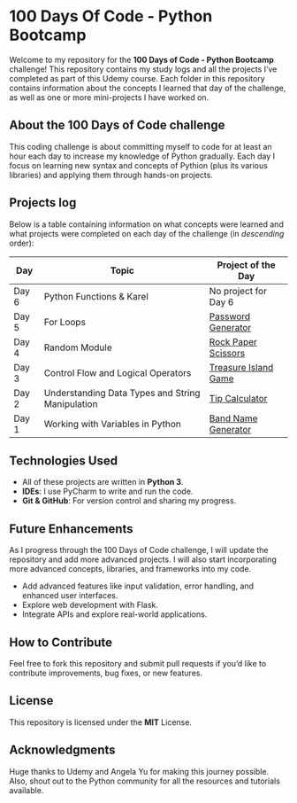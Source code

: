 # 100 Days Of Code - Python Bootcamp 

Welcome to my repository for the **100 Days of Code - Python Bootcamp** challenge! This repository contains my study logs and all the projects I’ve completed as part of this Udemy course. Each folder in this repository contains information about the concepts I learned that day of the challenge, as well as one or more mini-projects I have worked on.

## About the 100 Days of Code challenge
   This coding challenge is about committing myself to code for at least an hour each day to increase my knowledge of Python gradually. Each day I focus on learning new syntax and concepts of Pythion (plus its various libraries) and applying them through hands-on projects.

## Projects log
Below is a table containing information on what concepts were learned and what projects were completed on each day of the challenge (in _descending_ order):

| Day   | Topic                                            | Project of the Day                                                                                      |
|-------|--------------------------------------------------|---------------------------------------------------------------------------------------------------------|
| Day 6 | Python Functions & Karel                         | No project for Day 6                                                                                    |
| Day 5 | For Loops                                        | [Password Generator](Day05/password_generator.py)                                                       |
| Day 4 | Random Module                                    | [Rock Paper Scissors](Day04/rock_paper_scissors.py)                                                     |
| Day 3 | Control Flow and Logical Operators               | [Treasure Island Game](Day03/treasure_island_game.py) |
| Day 2 | Understanding Data Types and String Manipulation | [Tip Calculator](Day02/tip_calculator.py)                                                               |
| Day 1 | Working with Variables in Python                 | [Band Name Generator](Day01/band_name_generator.py)                                                     


## Technologies Used
- All of these projects are written in **Python 3**.
- **IDEs**: I use PyCharm to write and run the code.
- **Git & GitHub**: For version control and sharing my progress.

## Future Enhancements
As I progress through the 100 Days of Code challenge, I will update the repository and add more advanced projects. I will also start incorporating more advanced concepts, libraries, and frameworks into my code.

- Add advanced features like input validation, error handling, and enhanced user interfaces.
- Explore web development with Flask.
- Integrate APIs and explore real-world applications.

## How to Contribute
Feel free to fork this repository and submit pull requests if you’d like to contribute improvements, bug fixes, or new features.

## License
This repository is licensed under the **MIT** License.
   
## Acknowledgments
Huge thanks to Udemy and Angela Yu for making this journey possible. Also, shout out to the Python community for all the resources and tutorials available.
